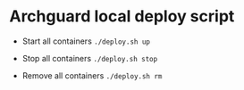 # Archguard local deploy script

- Start all containers
`./deploy.sh up`

- Stop all containers
`./deploy.sh stop`

- Remove all containers
`./deploy.sh rm`

